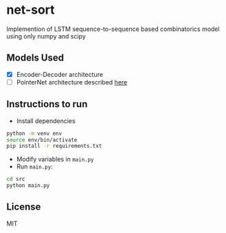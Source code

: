 # net-sort

Implemention of LSTM sequence-to-sequence based combinatorics model using only numpy and scipy

## Models Used
- [X] Encoder-Decoder architecture
- [ ] PointerNet architecture described [here](https://arxiv.org/pdf/1506.03134.pdf)

## Instructions to run

- Install dependencies
```bash
python -m venv env
source env/bin/activate
pip install -r requirements.txt
```

- Modify variables in `main.py`
- Run `main.py`:
```bash
cd src
python main.py
```

## License
MIT
